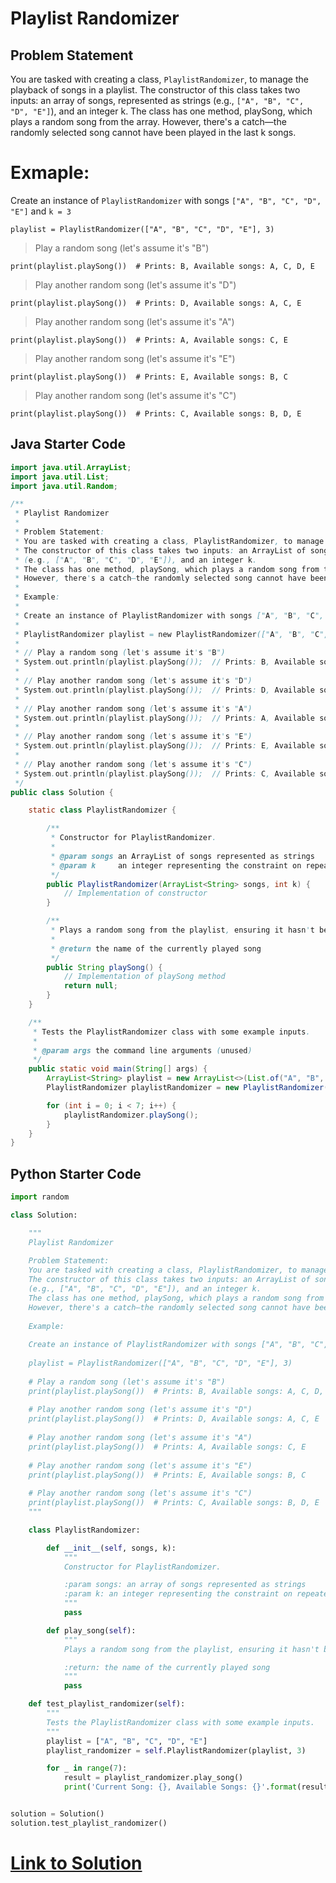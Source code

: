 # Playlist Randomizer

## Problem Statement

You are tasked with creating a class, `PlaylistRandomizer`, to manage the playback of songs in a playlist. The constructor of this class takes two inputs: an array of songs, represented as strings (e.g., `["A", "B", "C", "D", "E"]`), and an integer k. The class has one method, playSong, which plays a random song from the array. However, there's a catch—the randomly selected song cannot have been played in the last k songs.

# Exmaple:

Create an instance of `PlaylistRandomizer` with songs `["A", "B", "C", "D", "E"]` and `k = 3`

`playlist = PlaylistRandomizer(["A", "B", "C", "D", "E"], 3)`

> Play a random song (let's assume it's "B")

`print(playlist.playSong())  # Prints: B, Available songs: A, C, D, E`

> Play another random song (let's assume it's "D")

`print(playlist.playSong())  # Prints: D, Available songs: A, C, E`

> Play another random song (let's assume it's "A")

`print(playlist.playSong())  # Prints: A, Available songs: C, E`

> Play another random song (let's assume it's "E")

`print(playlist.playSong())  # Prints: E, Available songs: B, C`

> Play another random song (let's assume it's "C")

`print(playlist.playSong())  # Prints: C, Available songs: B, D, E`

## Java Starter Code

```java
import java.util.ArrayList;
import java.util.List;
import java.util.Random;

/**
 * Playlist Randomizer
 *
 * Problem Statement:
 * You are tasked with creating a class, PlaylistRandomizer, to manage the playback of songs in a playlist.
 * The constructor of this class takes two inputs: an ArrayList of songs represented as strings
 * (e.g., ["A", "B", "C", "D", "E"]), and an integer k.
 * The class has one method, playSong, which plays a random song from the array.
 * However, there's a catch—the randomly selected song cannot have been played in the last k songs.
 *
 * Example:
 *
 * Create an instance of PlaylistRandomizer with songs ["A", "B", "C", "D", "E"] and k = 3
 *
 * PlaylistRandomizer playlist = new PlaylistRandomizer(["A", "B", "C", "D", "E"], 3);
 *
 * // Play a random song (let's assume it's "B")
 * System.out.println(playlist.playSong());  // Prints: B, Available songs: A, C, D, E
 *
 * // Play another random song (let's assume it's "D")
 * System.out.println(playlist.playSong());  // Prints: D, Available songs: A, C, E
 *
 * // Play another random song (let's assume it's "A")
 * System.out.println(playlist.playSong());  // Prints: A, Available songs: C, E
 *
 * // Play another random song (let's assume it's "E")
 * System.out.println(playlist.playSong());  // Prints: E, Available songs: B, C
 *
 * // Play another random song (let's assume it's "C")
 * System.out.println(playlist.playSong());  // Prints: C, Available songs: B, D, E
 */
public class Solution {

    static class PlaylistRandomizer {

        /**
         * Constructor for PlaylistRandomizer.
         *
         * @param songs an ArrayList of songs represented as strings
         * @param k     an integer representing the constraint on repeated songs
         */
        public PlaylistRandomizer(ArrayList<String> songs, int k) {
            // Implementation of constructor
        }

        /**
         * Plays a random song from the playlist, ensuring it hasn't been played in the last k songs.
         *
         * @return the name of the currently played song
         */
        public String playSong() {
            // Implementation of playSong method
            return null;
        }
    }

    /**
     * Tests the PlaylistRandomizer class with some example inputs.
     *
     * @param args the command line arguments (unused)
     */
    public static void main(String[] args) {
        ArrayList<String> playlist = new ArrayList<>(List.of("A", "B", "C", "D", "E"));
        PlaylistRandomizer playlistRandomizer = new PlaylistRandomizer(playlist, 3);

        for (int i = 0; i < 7; i++) {
            playlistRandomizer.playSong();
        }
    }
}


```

## Python Starter Code

```python
import random

class Solution:

    """
    Playlist Randomizer
    
    Problem Statement:
    You are tasked with creating a class, PlaylistRandomizer, to manage the playback of songs in a playlist.
    The constructor of this class takes two inputs: an ArrayList of songs represented as strings
    (e.g., ["A", "B", "C", "D", "E"]), and an integer k.
    The class has one method, playSong, which plays a random song from the array.
    However, there's a catch—the randomly selected song cannot have been played in the last k songs.
    
    Example:
    
    Create an instance of PlaylistRandomizer with songs ["A", "B", "C", "D", "E"] and k = 3
    
    playlist = PlaylistRandomizer(["A", "B", "C", "D", "E"], 3)
    
    # Play a random song (let's assume it's "B")
    print(playlist.playSong())  # Prints: B, Available songs: A, C, D, E
    
    # Play another random song (let's assume it's "D")
    print(playlist.playSong())  # Prints: D, Available songs: A, C, E
    
    # Play another random song (let's assume it's "A")
    print(playlist.playSong())  # Prints: A, Available songs: C, E
    
    # Play another random song (let's assume it's "E")
    print(playlist.playSong())  # Prints: E, Available songs: B, C
    
    # Play another random song (let's assume it's "C")
    print(playlist.playSong())  # Prints: C, Available songs: B, D, E
    """

    class PlaylistRandomizer:

        def __init__(self, songs, k):
            """
            Constructor for PlaylistRandomizer.

            :param songs: an array of songs represented as strings
            :param k: an integer representing the constraint on repeated songs
            """
            pass

        def play_song(self):
            """
            Plays a random song from the playlist, ensuring it hasn't been played in the last k songs.

            :return: the name of the currently played song
            """
            pass

    def test_playlist_randomizer(self):
        """
        Tests the PlaylistRandomizer class with some example inputs.
        """
        playlist = ["A", "B", "C", "D", "E"]
        playlist_randomizer = self.PlaylistRandomizer(playlist, 3)

        for _ in range(7):
            result = playlist_randomizer.play_song()
            print('Current Song: {}, Available Songs: {}'.format(result, ', '.join(playlist_randomizer.songs)))


solution = Solution()
solution.test_playlist_randomizer()
```


# [Link to Solution](Solution.md)


